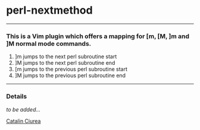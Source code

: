 # perl-nextmethod 

----
### This is a Vim plugin which offers a mapping for [m, [M, ]m and ]M normal mode commands.

1. ]m jumps to the next perl subroutine start
2. ]M jumps to the next perl subroutine end
3. [m jumps to the previous perl subroutine start
4. ]M jumps to the previous perl subroutine end

----
### Details

_to be added..._

[Catalin Ciurea](mailto:catalin@cpan.org)
